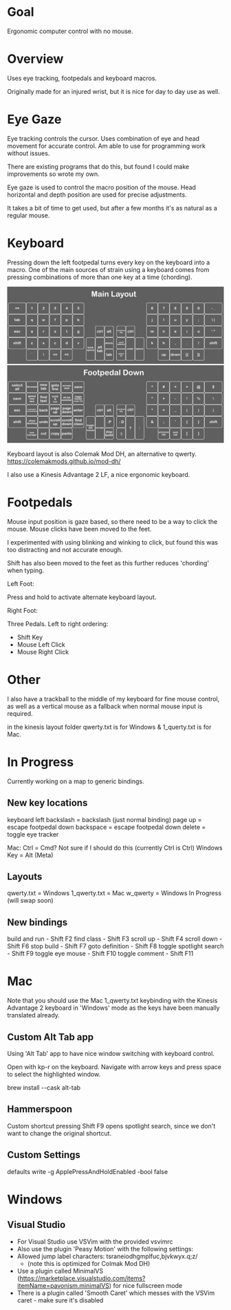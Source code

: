 # Goal

Ergonomic computer control with no mouse.

# Overview

Uses eye tracking, footpedals and keyboard macros.

Originally made for an injured wrist, but it is nice for day to day use as well.

# Eye Gaze

Eye tracking controls the cursor. Uses combination of eye and head movement for accurate control. Am able to use for programming work without issues.

There are existing programs that do this, but found I could make improvements so wrote my own. 

Eye gaze is used to control the macro position of the mouse. Head horizontal and depth position are used for precise adjustments.

It takes a bit of time to get used, but after a few months it's as natural as a regular mouse.

# Keyboard

Pressing down the left footpedal turns every key on the keyboard into a macro. One of the main sources of strain using a keyboard comes from pressing combinations of more than one key at a time (chording). 

![kinesis layout](images/kinesis%20layout.png?raw=true)
![kinesis layout alternate](images/kinesis%20layout%20alternate.png?raw=true)

Keyboard layout is also Colemak Mod DH, an alternative to qwerty.
https://colemakmods.github.io/mod-dh/

I also use a Kinesis Advantage 2 LF, a nice ergonomic keyboard.

# Footpedals

Mouse input position is gaze based, so there need to be a way to click the mouse. Mouse clicks have been moved to the feet.

I experimented with using blinking and winking to click, but found this was too distracting and not accurate enough.

Shift has also been moved to the feet as this further reduces 'chording' when typing.

Left Foot:

Press and hold to activate alternate keyboard layout.

Right Foot:

Three Pedals. Left to right ordering:
- Shift Key
- Mouse Left Click
- Mouse Right Click

# Other

I also have a trackball to the middle of my keyboard for fine mouse control, as well as a vertical mouse as a fallback when normal mouse input is required.

in the kinesis layout folder qwerty.txt is for Windows & 1_querty.txt is for Mac.

# In Progress

Currently working on a map to generic bindings.

## New key locations

keyboard left backslash = backslash (just normal binding)
page up = escape
footpedal down backspace = escape
footpedal down delete = toggle eye tracker

Mac:
Ctrl = Cmd? Not sure if I should do this (currently Ctrl is Ctrl)
Windows Key = Alt (Meta)

## Layouts

qwerty.txt = Windows
1_qwerty.txt = Mac
w_qwerty = Windows In Progress (will swap soon)

## New bindings

build and run - Shift F2
find class - Shift F3
scroll up - Shift F4
scroll down - Shift F6
stop build - Shift F7
goto definition - Shift F8
toggle spotlight search - Shift F9
toggle eye mouse - Shift F10
toggle comment - Shift F11

# Mac

Note that you should use the Mac 1_qwerty.txt keybinding with the Kinesis Advantage 2 keyboard in 'Windows' mode as the keys have been manually translated already.

## Custom Alt Tab app

Using 'Alt Tab' app to have nice window switching with keyboard control.

Open with kp-r on the keyboard. Navigate with arrow keys and press space to select the highlighted window.

brew install --cask alt-tab

## Hammerspoon

Custom shortcut pressing Shift F9 opens spotlight search, since we don't want to change the original shortcut.

## Custom Settings

defaults write -g ApplePressAndHoldEnabled -bool false

# Windows

## Visual Studio

- For Visual Studio use VSVim with the provided vsvimrc
- Also use the plugin 'Peasy Motion' with the following settings:
- Allowed jump label characters: tsraneiodhgmplfuc,bjvkwyx.q;z/
    - (note this is optimized for Colmak Mod DH)
- Use a plugin called MinimalVS (https://marketplace.visualstudio.com/items?itemName=pavonism.minimalVS) for nice fullscreen mode
- There is a plugin called 'Smooth Caret' which messes with the VSVim caret - make sure it's disabled
